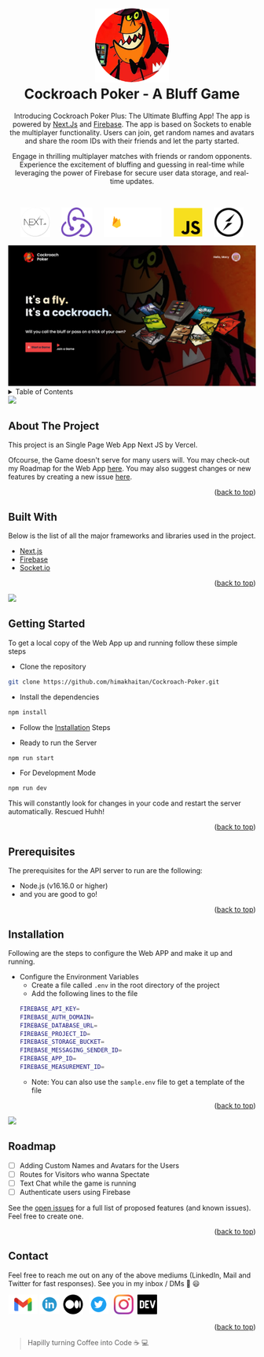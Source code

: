 <div id="top"></div>

<h1 align="center">
  <a><img src="https://github.com/himakhaitan/Cockroach-Poker/blob/main/public/favicon.png?raw=true" width="150"></a>
  <br>  
  Cockroach Poker - A Bluff Game
  <br>
</h1>

<p align="center">
Introducing Cockroach Poker Plus: The Ultimate Bluffing App! The app is powered by <a href="https://nextjs.org/">Next.Js</a> and <a href="https://firebase.google.com/">Firebase</a>. The app is based on Sockets to enable the multiplayer functionality. Users can join, get random names and avatars and share the room IDs with their friends and let the party started.
</p>

<p align="center">
Engage in thrilling multiplayer matches with friends or random opponents. Experience the excitement of bluffing and guessing in real-time while leveraging the power of Firebase for secure user data storage, and real-time updates.
</p>
</br>

<p align="center">
<img src="https://github.com/himakhaitan/himakhaitan/blob/main/icons/next-js.png?raw=true" height="60">&nbsp; &nbsp; &nbsp;
<img src="https://github.com/himakhaitan/himakhaitan/blob/main/icons/redux.png?raw=true" height="60">&nbsp; &nbsp; &nbsp;
<img src="https://github.com/himakhaitan/himakhaitan/blob/main/icons/firebase.png?raw=true" height="60">&nbsp; &nbsp; &nbsp;
<img src="https://github.com/himakhaitan/himakhaitan/blob/main/icons/js.png?raw=true" height="60">&nbsp; &nbsp; &nbsp;
<img src="https://github.com/himakhaitan/himakhaitan/blob/main/icons/socket.png?raw=true" height="60">
</p>

<img src="https://github.com/himakhaitan/Cockroach-Poker/blob/main/public/normal/2.png?raw=true">

<details>
  <summary>Table of Contents</summary>
  <ol>
    <li>
      <a href="#about-the-project">About The Project</a>
      <ul>
        <li><a href="#built-with">Built With</a></li>
      </ul>
    </li>
    <li><a href="#getting-started">Getting Started</a>
      <ul>
        <li><a href="#prerequisites">Prerequisites</a></li>
        <li><a href="#installation">Installation</a></li>
      </ul>
    </li>
    <li><a href="#roadmap">Roadmap</a></li>
    <li><a href="#contact">Contact</a></li>
  </ol>
</details>

<img src="https://github.com/himakhaitan/Cockroach-Poker/blob/main/public/normal/1.png?raw=true">

## About The Project

<p>This project is an Single Page Web App Next JS by Vercel.</p>

Ofcourse, the Game doesn't serve for many users will. You may check-out my Roadmap for the Web App <a href="#roadmap">here</a>. You may also suggest changes or new features by creating a new issue <a href="https://github.com/himakhaitan/Cockroach-Poker/issues">here</a>.

<p align="right">(<a href="#top">back to top</a>)</p>

## Built With

Below is the list of all the major frameworks and libraries used in the project.

- [Next.js](https://nextjs.org/)
- [Firebase](https://firebase.google.com/)
- [Socket.io](https://socket.io/)

<p align="right">(<a href="#top">back to top</a>)</p>

<img src="https://github.com/himakhaitan/Cockroach-Poker/blob/main/public/normal/3.png?raw=true">

## Getting Started

To get a local copy of the Web App up and running follow these simple steps

- Clone the repository

```bash
git clone https://github.com/himakhaitan/Cockroach-Poker.git
```

- Install the dependencies

```bash
npm install
```

- Follow the <a href="https://github.com/himakhaitan/Cockroach-Poker#installation">Installation</a> Steps

- Ready to run the Server

```bash
npm run start
```

- For Development Mode

```bash
npm run dev
```

This will constantly look for changes in your code and restart the server automatically. Rescued Huhh!

<p align="right">(<a href="#top">back to top</a>)</p>

## Prerequisites

The prerequisites for the API server to run are the following:

- Node.js (v16.16.0 or higher)
- and you are good to go!

<p align="right">(<a href="#top">back to top</a>)</p>

## Installation

Following are the steps to configure the Web APP and make it up and running.

- Configure the Environment Variables
  - Create a file called `.env` in the root directory of the project
  - Add the following lines to the file
  ```bash
  FIREBASE_API_KEY=
  FIREBASE_AUTH_DOMAIN=
  FIREBASE_DATABASE_URL=
  FIREBASE_PROJECT_ID=
  FIREBASE_STORAGE_BUCKET=
  FIREBASE_MESSAGING_SENDER_ID=
  FIREBASE_APP_ID=
  FIREBASE_MEASUREMENT_ID=
  ```
  - Note: You can also use the `sample.env` file to get a template of the file

<p align="right">(<a href="#top">back to top</a>)</p>

<img src="https://github.com/himakhaitan/Cockroach-Poker/blob/main/public/normal/4.png?raw=true">

## Roadmap

- [ ] Adding Custom Names and Avatars for the Users
- [ ] Routes for Visitors who wanna Spectate
- [ ] Text Chat while the game is running
- [ ] Authenticate users using Firebase

See the [open issues](https://github.com/himakhaitan/Cockroach-Poker/issues) for a full list of proposed features (and known issues). Feel free to create one.

<p align="right">(<a href="#top">back to top</a>)</p>

## Contact

<p>Feel free to reach me out on any of the above mediums (LinkedIn, Mail and Twitter for fast responses). See you in my inbox / DMs 📩 😃</p>

<p>
  <a href="mailto:himanshukhaitan108@gmail.com" target="_blank"><img height="40" src = "https://github.com/himakhaitan/himakhaitan/blob/main/icons/mail.png?raw=true"></a>
  <a href="https://www.linkedin.com/in/himakhaitan" target="_blank"><img height="40" src = "https://github.com/himakhaitan/himakhaitan/blob/main/icons/linkedin.png?raw=true"></a>&nbsp;&nbsp;<a href="https://himakhaitan.medium.com/" target="_blank"><img height="40" src = "https://github.com/himakhaitan/himakhaitan/blob/main/icons/medium.png?raw=true"></a>&nbsp;&nbsp;
  <a href="https://twitter.com/hima_khaitan" target="_blank"><img height="40" src = "https://github.com/himakhaitan/himakhaitan/blob/main/icons/twitter.png?raw=true"></a>&nbsp;&nbsp;
  <a href="https://www.instagram.com/brokemarwadi/" target="_blank"><img height="40" src = "https://github.com/himakhaitan/himakhaitan/blob/main/icons/insta.png?raw=true"></a>&nbsp;&nbsp;<a href="https://dev.to/hima_khaitan" target="_blank"><img height="40" src = "https://github.com/himakhaitan/himakhaitan/blob/main/icons/dev.png?raw=true"></a>
</p>

<p align="right">(<a href="#top">back to top</a>)</p>

> Hapilly turning Coffee into Code ☕️ 💻
